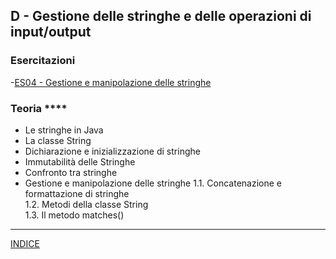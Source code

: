 ## D - Gestione delle stringhe e delle operazioni di input/output

### Esercitazioni
-[ES04 - Gestione e manipolazione delle stringhe](<https://docs.google.com/presentation/d/1LKNKJLnLO2Owr_Y4dfIctWgILJbCYIn02Cy3Atq7NBA>)

### Teoria ****
- Le stringhe in Java
- La classe String
- Dichiarazione e inizializzazione di stringhe
- Immutabilità delle Stringhe
- Confronto tra stringhe
- Gestione e manipolazione delle stringhe
   1.1. Concatenazione e formattazione di stringhe<br>
   1.2. Metodi della classe String<br>
   1.3. Il metodo matches()

--- 
[INDICE](../README.md) 